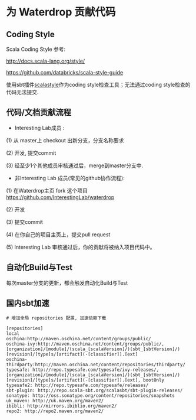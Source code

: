 # 为 Waterdrop 贡献代码 

## Coding Style

Scala Coding Style 参考:

http://docs.scala-lang.org/style/

https://github.com/databricks/scala-style-guide

使用sbt插件[scalastyle](http://www.scalastyle.org/)作为coding style检查工具；无法通过coding style检查的代码无法提交.


## 代码/文档贡献流程

* Interesting Lab成员 :

(1) 从 master上 checkout 出新分支，分支名称要求

(2) 开发, 提交commit

(3) 经至少1个其他成员审核通过后，merge到master分支中.

* 非Interesting Lab 成员(常见的github协作流程):

(1) 在Waterdrop主页 fork 这个项目 https://github.com/InterestingLab/waterdrop

(2) 开发

(3) 提交commit

(4) 在你自己的项目主页上，提交pull request

(5) Interesting Lab 审核通过后，你的贡献将被纳入项目代码中。

## 自动化Build与Test

每次master分支的更新，都会触发自动化Build与Test

## 国内sbt加速

```
# 增加全局 repositories 配置, 加速依赖下载

[repositories]
local
oschina:http://maven.oschina.net/content/groups/public/
oschina-ivy:http://maven.oschina.net/content/groups/public/, [organization]/[module]/(scala_[scalaVersion]/)(sbt_[sbtVersion]/)[revision]/[type]s/[artifact](-[classifier]).[ext]
oschina-thirdparty:http://maven.oschina.net/content/repositories/thirdparty/
typesafe: http://repo.typesafe.com/typesafe/ivy-releases/, [organization]/[module]/(scala_[scalaVersion]/)(sbt_[sbtVersion]/)[revision]/[type]s/[artifact](-[classifier]).[ext], bootOnly
typesafe2: http://repo.typesafe.com/typesafe/releases/
sbt-plugin: http://repo.scala-sbt.org/scalasbt/sbt-plugin-releases/
sonatype: http://oss.sonatype.org/content/repositories/snapshots
uk_maven: http://uk.maven.org/maven2/
ibibli: http://mirrors.ibiblio.org/maven2/
repo2: http://repo2.maven.org/maven2/
```

